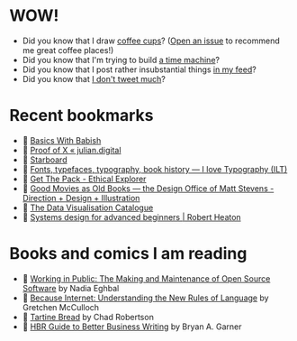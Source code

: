 # WOW!

- Did you know that I draw [coffee cups](https://papercups.mamuso.net/)? ([Open an issue](https://github.com/mamuso/papercups/issues) to recommend me great coffee places!)
- Did you know that I'm trying to build [a time machine](https://github.com/mamuso/fluxcapacitor)?
- Did you know that I post rather insubstantial things [in my feed](https://feed.mamuso.net/)?
- Did you know that [I don't tweet much](https://twitter.com/mamuso)?

# Recent bookmarks

- 👀 [Basics With Babish](https://basicswithbabish.co/)
- 👀 [Proof of X « julian.digital](https://julian.digital/2020/08/06/proof-of-x/)
- 👀 [Starboard](https://starboard.gg/)
- 👀 [Fonts, typefaces, typography, book history — I love Typography (ILT)](https://ilovetypography.com/2020/07/11/black-print-first-african-america-printer-publishers/)
- 👀 [Get The Pack - Ethical Explorer](https://ethicalexplorer.org/)
- 👀 [Good Movies as Old Books — the Design Office of Matt Stevens - Direction + Design + Illustration](http://hellomattstevens.com/good-movies-as-old-books)
- 👀 [The Data Visualisation Catalogue](https://datavizcatalogue.com/index.html)
- 👀 [Systems design for advanced beginners | Robert Heaton](https://robertheaton.com/2020/04/06/systems-design-for-advanced-beginners/)


# Books and comics I am reading

- 📘 [Working in Public: The Making and Maintenance of Open Source Software](https://www.goodreads.com/book/show/54140556) by Nadia Eghbal
- 📘 [Because Internet: Understanding the New Rules of Language](https://www.goodreads.com/book/show/37834053) by Gretchen McCulloch
- 📘 [Tartine Bread](https://www.goodreads.com/book/show/42288156) by Chad Robertson
- 📘 [HBR Guide to Better Business Writing](https://www.goodreads.com/book/show/18917568) by Bryan A. Garner

